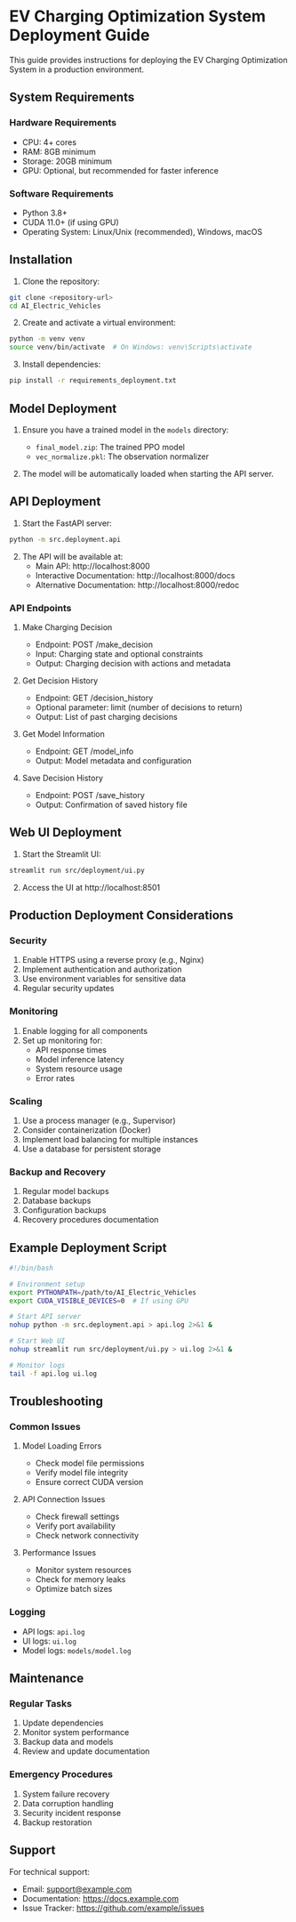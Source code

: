 # EV Charging Optimization System Deployment Guide

This guide provides instructions for deploying the EV Charging Optimization System in a production environment.

## System Requirements

### Hardware Requirements
- CPU: 4+ cores
- RAM: 8GB minimum
- Storage: 20GB minimum
- GPU: Optional, but recommended for faster inference

### Software Requirements
- Python 3.8+
- CUDA 11.0+ (if using GPU)
- Operating System: Linux/Unix (recommended), Windows, macOS

## Installation

1. Clone the repository:
```bash
git clone <repository-url>
cd AI_Electric_Vehicles
```

2. Create and activate a virtual environment:
```bash
python -m venv venv
source venv/bin/activate  # On Windows: venv\Scripts\activate
```

3. Install dependencies:
```bash
pip install -r requirements_deployment.txt
```

## Model Deployment

1. Ensure you have a trained model in the `models` directory:
   - `final_model.zip`: The trained PPO model
   - `vec_normalize.pkl`: The observation normalizer

2. The model will be automatically loaded when starting the API server.

## API Deployment

1. Start the FastAPI server:
```bash
python -m src.deployment.api
```

2. The API will be available at:
   - Main API: http://localhost:8000
   - Interactive Documentation: http://localhost:8000/docs
   - Alternative Documentation: http://localhost:8000/redoc

### API Endpoints

1. Make Charging Decision
   - Endpoint: POST /make_decision
   - Input: Charging state and optional constraints
   - Output: Charging decision with actions and metadata

2. Get Decision History
   - Endpoint: GET /decision_history
   - Optional parameter: limit (number of decisions to return)
   - Output: List of past charging decisions

3. Get Model Information
   - Endpoint: GET /model_info
   - Output: Model metadata and configuration

4. Save Decision History
   - Endpoint: POST /save_history
   - Output: Confirmation of saved history file

## Web UI Deployment

1. Start the Streamlit UI:
```bash
streamlit run src/deployment/ui.py
```

2. Access the UI at http://localhost:8501

## Production Deployment Considerations

### Security
1. Enable HTTPS using a reverse proxy (e.g., Nginx)
2. Implement authentication and authorization
3. Use environment variables for sensitive data
4. Regular security updates

### Monitoring
1. Enable logging for all components
2. Set up monitoring for:
   - API response times
   - Model inference latency
   - System resource usage
   - Error rates

### Scaling
1. Use a process manager (e.g., Supervisor)
2. Consider containerization (Docker)
3. Implement load balancing for multiple instances
4. Use a database for persistent storage

### Backup and Recovery
1. Regular model backups
2. Database backups
3. Configuration backups
4. Recovery procedures documentation

## Example Deployment Script

```bash
#!/bin/bash

# Environment setup
export PYTHONPATH=/path/to/AI_Electric_Vehicles
export CUDA_VISIBLE_DEVICES=0  # If using GPU

# Start API server
nohup python -m src.deployment.api > api.log 2>&1 &

# Start Web UI
nohup streamlit run src/deployment/ui.py > ui.log 2>&1 &

# Monitor logs
tail -f api.log ui.log
```

## Troubleshooting

### Common Issues
1. Model Loading Errors
   - Check model file permissions
   - Verify model file integrity
   - Ensure correct CUDA version

2. API Connection Issues
   - Check firewall settings
   - Verify port availability
   - Check network connectivity

3. Performance Issues
   - Monitor system resources
   - Check for memory leaks
   - Optimize batch sizes

### Logging
- API logs: `api.log`
- UI logs: `ui.log`
- Model logs: `models/model.log`

## Maintenance

### Regular Tasks
1. Update dependencies
2. Monitor system performance
3. Backup data and models
4. Review and update documentation

### Emergency Procedures
1. System failure recovery
2. Data corruption handling
3. Security incident response
4. Backup restoration

## Support

For technical support:
- Email: support@example.com
- Documentation: https://docs.example.com
- Issue Tracker: https://github.com/example/issues 